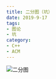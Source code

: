 ```yaml
---
title: 二分图（坑）
date: 2019-9-17
tags:
- 图论
- 坑
category:
- C++
- ACM
---
```


![二分图](bipartite_graph.png)

